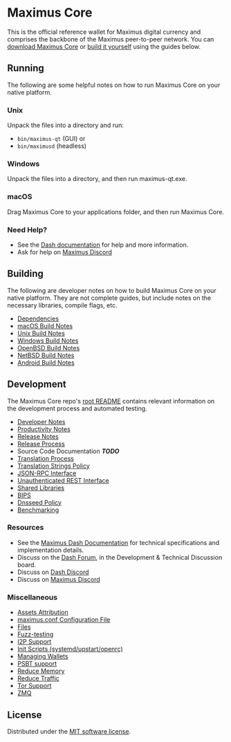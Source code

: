 Maximus Core
==========

This is the official reference wallet for Maximus digital currency and comprises the backbone of the Maximus peer-to-peer network. You can [download Maximus Core](https://www.maximuschain.com/downloads/) or [build it yourself](#building) using the guides below.

Running
---------------------
The following are some helpful notes on how to run Maximus Core on your native platform.

### Unix

Unpack the files into a directory and run:

- `bin/maximus-qt` (GUI) or
- `bin/maximusd` (headless)

### Windows

Unpack the files into a directory, and then run maximus-qt.exe.

### macOS

Drag Maximus Core to your applications folder, and then run Maximus Core.

### Need Help?

* See the [Dash documentation](https://docs.dash.com)
for help and more information.
* Ask for help on [Maximus Discord](http://)

Building
---------------------
The following are developer notes on how to build Maximus Core on your native platform. They are not complete guides, but include notes on the necessary libraries, compile flags, etc.

- [Dependencies](dependencies.md)
- [macOS Build Notes](build-osx.md)
- [Unix Build Notes](build-unix.md)
- [Windows Build Notes](build-windows.md)
- [OpenBSD Build Notes](build-openbsd.md)
- [NetBSD Build Notes](build-netbsd.md)
- [Android Build Notes](build-android.md)

Development
---------------------
The Maximus Core repo's [root README](/README.md) contains relevant information on the development process and automated testing.

- [Developer Notes](developer-notes.md)
- [Productivity Notes](productivity.md)
- [Release Notes](release-notes.md)
- [Release Process](release-process.md)
- Source Code Documentation ***TODO***
- [Translation Process](translation_process.md)
- [Translation Strings Policy](translation_strings_policy.md)
- [JSON-RPC Interface](JSON-RPC-interface.md)
- [Unauthenticated REST Interface](REST-interface.md)
- [Shared Libraries](shared-libraries.md)
- [BIPS](bips.md)
- [Dnsseed Policy](dnsseed-policy.md)
- [Benchmarking](benchmarking.md)

### Resources
* See the [Maximus Dash Documentation](https://dashcore.readme.io/)
  for technical specifications and implementation details.
* Discuss on the [Dash Forum](https://dash.space/forum), in the Development & Technical Discussion board.
* Discuss on [Dash Discord](http://staymaximusy.com)
* Discuss on [Maximus Discord](http://)

### Miscellaneous
- [Assets Attribution](assets-attribution.md)
- [maximus.conf Configuration File](maximus-conf.md)
- [Files](files.md)
- [Fuzz-testing](fuzzing.md)
- [I2P Support](i2p.md)
- [Init Scripts (systemd/upstart/openrc)](init.md)
- [Managing Wallets](managing-wallets.md)
- [PSBT support](psbt.md)
- [Reduce Memory](reduce-memory.md)
- [Reduce Traffic](reduce-traffic.md)
- [Tor Support](tor.md)
- [ZMQ](zmq.md)

License
---------------------
Distributed under the [MIT software license](/COPYING).
